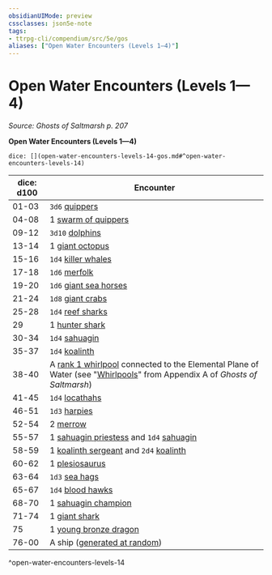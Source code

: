 ```yaml
---
obsidianUIMode: preview
cssclasses: json5e-note
tags:
- ttrpg-cli/compendium/src/5e/gos
aliases: ["Open Water Encounters (Levels 1—4)"]
---
```

# Open Water Encounters (Levels 1—4)
*Source: Ghosts of Saltmarsh p. 207* 

**Open Water Encounters (Levels 1—4)**

`dice: [](open-water-encounters-levels-14-gos.md#^open-water-encounters-levels-14)`

| dice: d100 | Encounter |
|------------|-----------|
| 01-03 | `3d6` [quippers](2-Mechanics/CLI/bestiary/beast/piranha-xmm.md) |
| 04-08 | 1 [swarm of quippers](2-Mechanics/CLI/bestiary/beast/swarm-of-piranhas-xmm.md) |
| 09-12 | `3d10` [dolphins](2-Mechanics/CLI/bestiary/beast/dolphin-vgm.md) |
| 13-14 | 1 [giant octopus](2-Mechanics/CLI/bestiary/beast/giant-octopus-xmm.md) |
| 15-16 | `1d4` [killer whales](2-Mechanics/CLI/bestiary/beast/killer-whale-xmm.md) |
| 17-18 | `1d6` [merfolk](2-Mechanics/CLI/bestiary/elemental/merfolk-skirmisher-xmm.md) |
| 19-20 | `1d6` [giant sea horses](2-Mechanics/CLI/bestiary/beast/giant-seahorse-xmm.md) |
| 21-24 | `1d8` [giant crabs](2-Mechanics/CLI/bestiary/beast/giant-crab-xmm.md) |
| 25-28 | `1d4` [reef sharks](2-Mechanics/CLI/bestiary/beast/reef-shark-xmm.md) |
| 29 | 1 [hunter shark](2-Mechanics/CLI/bestiary/beast/hunter-shark-xmm.md) |
| 30-34 | `1d4` [sahuagin](2-Mechanics/CLI/bestiary/fiend/sahuagin-warrior-xmm.md) |
| 35-37 | `1d4` [koalinth](2-Mechanics/CLI/bestiary/humanoid/koalinth-gos.md) |
| 38-40 | A [rank 1 whirlpool](2-Mechanics/CLI/tables/whirlpools-whirlpool-rank-gos.md) connected to the Elemental Plane of Water (see "[Whirlpools](2-Mechanics/CLI/rules/variant-rules/ocean-environs-gos.md)" from Appendix A of *Ghosts of Saltmarsh*) |
| 41-45 | `1d4` [locathahs](2-Mechanics/CLI/bestiary/humanoid/locathah-gos.md) |
| 46-51 | `1d3` [harpies](2-Mechanics/CLI/bestiary/monstrosity/harpy-xmm.md) |
| 52-54 | 2 [merrow](2-Mechanics/CLI/bestiary/monstrosity/merrow-xmm.md) |
| 55-57 | 1 [sahuagin priestess](2-Mechanics/CLI/bestiary/fiend/sahuagin-priest-xmm.md) and `1d4` [sahuagin](2-Mechanics/CLI/bestiary/fiend/sahuagin-warrior-xmm.md) |
| 58-59 | 1 [koalinth sergeant](2-Mechanics/CLI/bestiary/humanoid/koalinth-sergeant-gos.md) and `2d4` [koalinth](2-Mechanics/CLI/bestiary/humanoid/koalinth-gos.md) |
| 60-62 | 1 [plesiosaurus](2-Mechanics/CLI/bestiary/beast/plesiosaurus-xmm.md) |
| 63-64 | `1d3` [sea hags](2-Mechanics/CLI/bestiary/fey/sea-hag-xmm.md) |
| 65-67 | `1d4` [blood hawks](2-Mechanics/CLI/bestiary/beast/blood-hawk-xmm.md) |
| 68-70 | 1 [sahuagin champion](2-Mechanics/CLI/bestiary/humanoid/sahuagin-champion-gos.md) |
| 71-74 | 1 [giant shark](2-Mechanics/CLI/bestiary/beast/giant-shark-xmm.md) |
| 75 | 1 [young bronze dragon](2-Mechanics/CLI/bestiary/dragon/young-bronze-dragon-xmm.md) |
| 76-00 | A ship ([generated at random](2-Mechanics/CLI/rules/variant-rules/random-ships-gos.md)) |
^open-water-encounters-levels-14